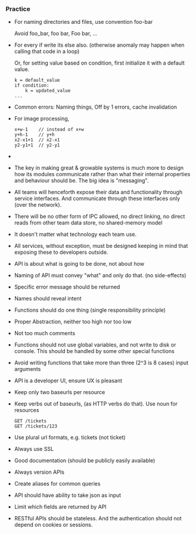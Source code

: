 ### Practice

- For naming directories and files, use convention foo-bar

   Avoid foo_bar, foo bar, Foo bar, ...

- For every if write its else also. (otherwise anomaly may happen when calling that code in a loop)

   Or, for setting value based on condition, first initialize it with a default value. 
   ```
   k = default_value
   if condition:
       k = updated_value
   ...
   ```
   
   
- Common errors: Naming things, Off by 1 errors, cache invalidation
- For image processing,
  ```
  x+w-1    // instead of x+w
  y+h-1    // y+h
  x2-x1+1  // x2-x1
  y2-y1+1  // y2-y1
  ```
- 



- The key in making great & growable systems is much more to design how its modules communicate rather than what their internal properties and behaviour should be. 
    The big idea is "messaging".
    
 - All teams will henceforth expose their data and functionality through service interfaces. And communicate through these interfaces only (over the network).
 - There will be no other form of IPC allowed, no direct linking, no direct reads from other team data store, no shared-memory model
 - It doesn't matter what technology each team use.
 - All services, without exception, must be designed keeping in mind that exposing these to developers outside.
    

- API is about what is going to be done, not about how
- Naming of API must convey "what" and only do that. (no side-effects)
- Specific error message should be returned

- Names should reveal intent
- Functions should do one thing (single responsibility principle)
- Proper Abstraction, neither too high nor too low
- Not too much comments
- Functions should not use global variables, and not write to disk or console. This should be handled by some other special functions
- Avoid writing functions that take more than three (2^3 is 8 cases) input arguments
- API is a developer UI, ensure UX is pleasant
- Keep only two baseurls per resource
- Keep verbs out of baseurls, (as HTTP verbs do that). Use noun for resources
  ```
  GET /tickets
  GET /tickets/123
  ```
 - Use plural url formats, e.g. tickets (not ticket)      
 - Always use SSL
 - Good documentation (should be publicly easily available)
 - Always version APIs
 - Create aliases for common queries
 - API should have ability to take json as input
 - Limit which fields are returned by API
 - RESTful APIs should be stateless. And the authentication should not depend on cookies or sessions.
 




